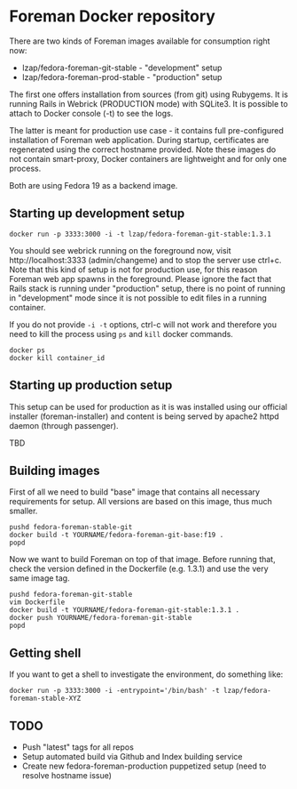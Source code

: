 Foreman Docker repository
=========================

There are two kinds of Foreman images available for consumption right now:

* lzap/fedora-foreman-git-stable - "development" setup
* lzap/fedora-foreman-prod-stable - "production" setup

The first one offers installation from sources (from git) using Rubygems. It
is running Rails in Webrick (PRODUCTION mode) with SQLite3. It is possible to
attach to Docker console (-t) to see the logs.

The latter is meant for production use case - it contains full pre-configured
installation of Foreman web application. During startup, certificates are
regenerated using the correct hostname provided. Note these images do not
contain smart-proxy, Docker containers are lightweight and for only one
process.

Both are using Fedora 19 as a backend image.

Starting up development setup
-----------------------------

    docker run -p 3333:3000 -i -t lzap/fedora-foreman-git-stable:1.3.1

You should see webrick running on the foreground now, visit
http://localhost:3333 (admin/changeme) and to stop the server use ctrl+c. Note
that this kind of setup is not for production use, for this reason Foreman web
app spawns in the foreground. Please ignore the fact that Rails stack is
running under "production" setup, there is no point of running in
"development" mode since it is not possible to edit files in a running
container.

If you do not provide `-i -t` options, ctrl-c will not work and therefore you
need to kill the process using `ps` and `kill` docker commands.

    docker ps
    docker kill container_id

Starting up production setup
----------------------------

This setup can be used for production as it is was installed using our
official installer (foreman-installer) and content is being served by apache2
httpd daemon (through passenger).

TBD

Building images
---------------

First of all we need to build "base" image that contains all necessary
requirements for setup. All versions are based on this image, thus much
smaller.

    pushd fedora-foreman-stable-git
    docker build -t YOURNAME/fedora-foreman-git-base:f19 .
    popd

Now we want to build Foreman on top of that image. Before running that, check
the version defined in the Dockerfile (e.g. 1.3.1) and use the very same image
tag.

    pushd fedora-foreman-git-stable
    vim Dockerfile
    docker build -t YOURNAME/fedora-foreman-git-stable:1.3.1 .
    docker push YOURNAME/fedora-foreman-git-stable
    popd

Getting shell
-------------

If you want to get a shell to investigate the environment, do something like:

    docker run -p 3333:3000 -i -entrypoint='/bin/bash' -t lzap/fedora-foreman-stable-XYZ

TODO
----

* Push "latest" tags for all repos
* Setup automated build via Github and Index building service
* Create new fedora-foreman-production puppetized setup (need to resolve hostname issue)

